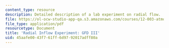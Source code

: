 ```yaml
---
content_type: resource
description: Detailed description of a lab experiment on radial flow.
file: https://ol-ocw-studio-app-qa.s3.amazonaws.com/courses/12-003-atmosphere-ocean-and-climate-dynamics-fall-2008/45aafe0043f761ff6d9792017adff80a_radial_inflow.pdf
file_type: application/pdf
resourcetype: Document
title: 'Radial Inflow Experiment: GFD III'
uid: 45aafe00-43f7-61ff-6d97-92017adff80a
---
```

